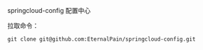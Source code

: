 springcloud-config 配置中心



拉取命令：

```.git
git clone git@github.com:EternalPain/springcloud-config.git
```

